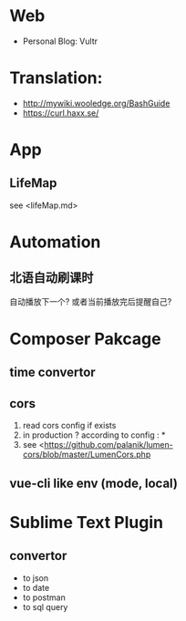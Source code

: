# Web
- Personal Blog: Vultr

# Translation:
- <http://mywiki.wooledge.org/BashGuide>
- <https://curl.haxx.se/>

# App

## LifeMap

see <lifeMap.md>

# Automation

## 北语自动刷课时

自动播放下一个? 或者当前播放完后提醒自己?

# Composer Pakcage

## time convertor

## cors
1. read cors config if exists
2. in production ? according to config : *
3. see <<https://github.com/palanik/lumen-cors/blob/master/LumenCors.php>

## vue-cli like env (mode, local)

# Sublime Text Plugin

## convertor
- to json
- to date
- to postman
- to sql query